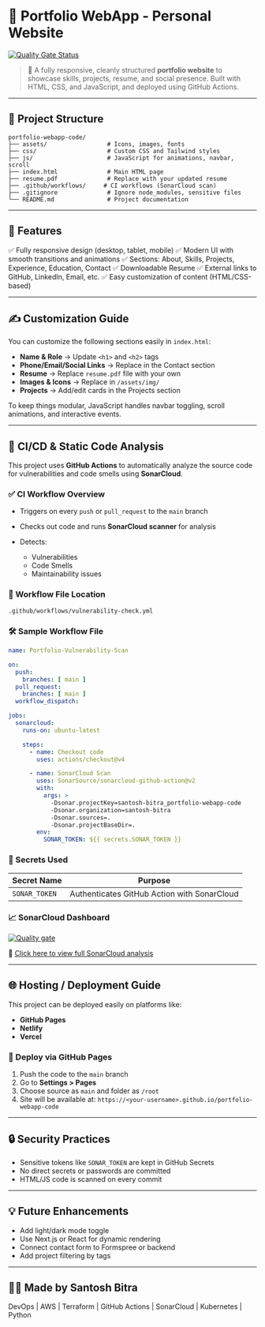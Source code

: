 # 🎨 Portfolio WebApp - Personal Website

[![Quality Gate Status](https://sonarcloud.io/api/project_badges/measure?project=bitra-devops_portfolio-webapp-code&metric=alert_status)](https://sonarcloud.io/summary/new_code?id=bitra-devops_portfolio-webapp-code)

> 🚀 A fully responsive, cleanly structured **portfolio website** to showcase skills, projects, resume, and social presence. Built with HTML, CSS, and JavaScript, and deployed using GitHub Actions.

---

## 📁 Project Structure

```
portfolio-webapp-code/
├── assets/                 # Icons, images, fonts
├── css/                    # Custom CSS and Tailwind styles
├── js/                     # JavaScript for animations, navbar, scroll
├── index.html              # Main HTML page
├── resume.pdf              # Replace with your updated resume
├── .github/workflows/     # CI workflows (SonarCloud scan)
├── .gitignore              # Ignore node_modules, sensitive files
└── README.md               # Project documentation
```

---

## 🚀 Features

✅ Fully responsive design (desktop, tablet, mobile)
✅ Modern UI with smooth transitions and animations
✅ Sections: About, Skills, Projects, Experience, Education, Contact
✅ Downloadable Resume
✅ External links to GitHub, LinkedIn, Email, etc.
✅ Easy customization of content (HTML/CSS-based)

---

## ✍️ Customization Guide

You can customize the following sections easily in `index.html`:

* **Name & Role**              → Update `<h1>` and `<h2>` tags
* **Phone/Email/Social Links** → Replace in the Contact section
* **Resume**                   → Replace `resume.pdf` file with your own
* **Images & Icons**           → Replace in `/assets/img/`
* **Projects**                 → Add/edit cards in the Projects section

To keep things modular, JavaScript handles navbar toggling, scroll animations, and interactive events.

---

## 🧪 CI/CD & Static Code Analysis

This project uses **GitHub Actions** to automatically analyze the source code for vulnerabilities and code smells using **SonarCloud**.

### ✅ CI Workflow Overview

* Triggers on every `push` or `pull_request` to the `main` branch
* Checks out code and runs **SonarCloud scanner** for analysis
* Detects:

  * Vulnerabilities
  * Code Smells
  * Maintainability issues

### 📁 Workflow File Location

`.github/workflows/vulnerability-check.yml`

### 🛠️ Sample Workflow File

```yaml
name: Portfolio-Vulnerability-Scan

on:
  push:
    branches: [ main ]
  pull_request:
    branches: [ main ]
  workflow_dispatch:

jobs:
  sonarcloud:
    runs-on: ubuntu-latest

    steps:
      - name: Checkout code
        uses: actions/checkout@v4

      - name: SonarCloud Scan
        uses: SonarSource/sonarcloud-github-action@v2
        with:
          args: >
            -Dsonar.projectKey=santosh-bitra_portfolio-webapp-code
            -Dsonar.organization=santosh-bitra
            -Dsonar.sources=.
            -Dsonar.projectBaseDir=.
        env:
          SONAR_TOKEN: ${{ secrets.SONAR_TOKEN }}
```

### 🔐 Secrets Used

| Secret Name   | Purpose                                     |
| ------------- | ------------------------------------------- |
| `SONAR_TOKEN` | Authenticates GitHub Action with SonarCloud |

### 📈 SonarCloud Dashboard

[![Quality gate](https://sonarcloud.io/api/project_badges/quality_gate?project=bitra-devops_portfolio-webapp-code)](https://sonarcloud.io/summary/new_code?id=bitra-devops_portfolio-webapp-code)

🔗 [Click here to view full SonarCloud analysis](https://sonarcloud.io/summary/new_code?id=bitra-devops_portfolio-webapp-code)

---

## 🌐 Hosting / Deployment Guide

This project can be deployed easily on platforms like:

* **GitHub Pages**
* **Netlify**
* **Vercel**

### 🧾 Deploy via GitHub Pages

1. Push the code to the `main` branch
2. Go to **Settings > Pages**
3. Choose source as `main` and folder as `/root`
4. Site will be available at: `https://<your-username>.github.io/portfolio-webapp-code`

---

## 🔒 Security Practices

* Sensitive tokens like `SONAR_TOKEN` are kept in GitHub Secrets
* No direct secrets or passwords are committed
* HTML/JS code is scanned on every commit

---

## 💡 Future Enhancements

* Add light/dark mode toggle
* Use Next.js or React for dynamic rendering
* Connect contact form to Formspree or backend
* Add project filtering by tags

---

## 👨‍💻 Made by Santosh Bitra

DevOps | AWS | Terraform | GitHub Actions | SonarCloud | Kubernetes | Python
